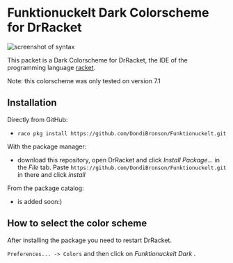 Funktionuckelt Dark Colorscheme for DrRacket
=============================================
![screenshot of syntax](https://i.imgur.com/nKXTqzv.png)

This packet is a Dark Colorscheme for DrRacket, the IDE of the programming language [racket](https://racket-lang.org/).

Note: this colorscheme was only tested on version 7.1

Installation
-----------------
Directly from GitHub:
* `raco pkg install https://github.com/DondiBronson/Funktionuckelt.git`

With the package manager:
* download this repository, open DrRacket and click _Install Package..._ in the _File_ tab. 
Paste `https://github.com/DondiBronson/Funktionuckelt.git` in there and click _install_

From the package catalog:
* is added soon:)

How to select the color scheme
------------------------------
After installing the package you need to restart DrRacket.

`Preferences... -> Colors` and then click on _Funktionuckelt Dark_ .
